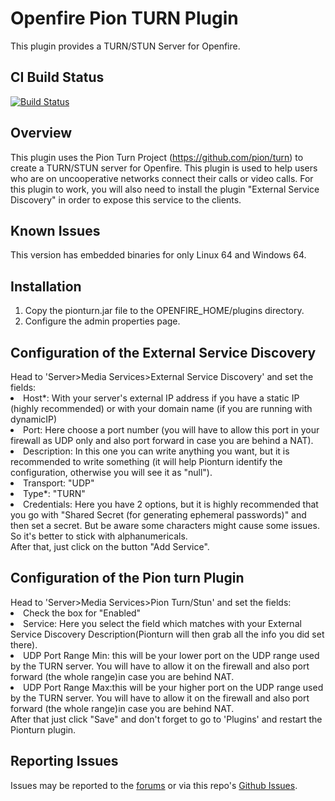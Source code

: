 # Openfire Pion TURN Plugin

This plugin provides a TURN/STUN Server for Openfire.

## CI Build Status

[![Build Status](https://github.com/igniterealtime/openfire-pionturn-plugin/workflows/Java%20CI/badge.svg)](https://github.com/igniterealtime/openfire-pionturn-plugin/actions)

## Overview

This plugin uses the Pion Turn Project (https://github.com/pion/turn) to create a TURN/STUN server for Openfire. This plugin is used to help users who are on uncooperative networks connect their calls or video calls.
For this plugin to work, you will also need to install the plugin "External Service Discovery" in order to expose this service to the clients.

## Known Issues
This version has embedded binaries for only Linux 64 and Windows 64.
<p>

</p>
<h2>Installation</h2>

<ol>
    <li>Copy the pionturn.jar file to the OPENFIRE_HOME/plugins directory.</li>
    <li>Configure the admin properties page.</li>
</ol>

<h2>Configuration of the External Service Discovery</h2>
 Head to 
'Server>Media Services>External Service Discovery' and set the fields:
<li>Host*: With your server's external IP address if you have a static IP (highly recommended) or with your domain name (if you are running with dynamicIP)</li>
<li>Port: Here choose a port number (you will have to allow this port in your firewall as UDP only and also port forward in case you are behind a NAT).</li> 
<li>Description: In this one you can write anything you want, but it is recommended to write something (it will help Pionturn identify the configuration, otherwise you will see it as "null").</li>
<li>Transport: "UDP"</li>
<li>Type*: "TURN"</li>
<li>Credentials: Here you have 2 options, but it is highly recommended that you go with "Shared Secret (for generating ephemeral passwords)" and then set a secret. But be aware some characters might cause some issues. So it's better to stick with alphanumericals.</li>
After that, just click on the button "Add Service".
<h2>Configuration of the Pion turn Plugin</h2>
Head to 'Server>Media Services>Pion Turn/Stun' and set the fields:
<li>Check the box for "Enabled"</li>
<li>Service: Here you select the field which matches with your External Service Discovery Description(Pionturn will then grab all the info you did set there).</li>
<li> UDP Port Range Min: this will be your lower port on the UDP range used by the TURN server. You will have to allow it on the firewall and also port forward (the whole range)in case you are behind NAT.</li>
<li> UDP Port Range Max:this will be your higher port on the UDP range used by the TURN server. You will have to allow it on the firewall and also port forward (the whole range)in case you are behind NAT.</li>
After that just click "Save" and don't forget to go to 'Plugins' and restart the Pionturn plugin.


## Reporting Issues

Issues may be reported to the [forums](https://discourse.igniterealtime.org) or via this repo's [Github Issues](https://github.com/igniterealtime/openfire-pionturn-plugin).
